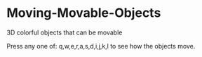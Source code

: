 # Moving-Movable-Objects
3D colorful objects that can be movable

Press any one of: q,w,e,r,a,s,d,i,j,k,l to see how the objects move.
